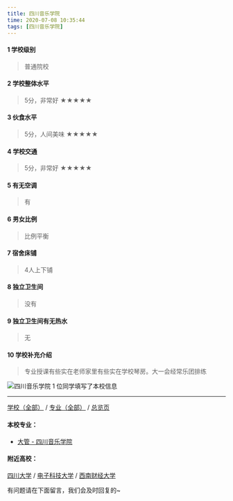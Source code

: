 ```yaml
---
title: 四川音乐学院
time: 2020-07-08 10:35:44
tags: [四川音乐学院]
---
```

#### 1 学校级别
> 普通院校


#### 2 学校整体水平
> 5分，非常好
★★★★★


#### 3 伙食水平
>  5分，人间美味
★★★★★


#### 4 学校交通
> 5分，非常好
★★★★★


#### 5 有无空调
> 有


#### 6 男女比例
> 比例平衡


#### 7 宿舍床铺
> 4人上下铺
 

#### 8 独立卫生间
> 没有


#### 9 独立卫生间有无热水
> 无


#### 10 学校补充介绍
> 专业授课有些实在老师家里有些实在学校琴房。大一会经常乐团排练


![四川音乐学院](http://upload-images.jianshu.io/upload_images/6510336-3b62f466a5f562ec.jpg?imageMogr2/auto-orient/strip%7CimageView2/2/w/1240)
1 位同学填写了本校信息
***
[学校（全部）](https://univgo.github.io/2020/07/08/3efa6bcca419) / [专业（全部）](https://univgo.github.io/2020/07/08/2d4c6d3552c2) / [总览页](https://univgo.github.io/2020/07/08/445daeb4fa00)
#### 本校专业：
- [大管 - 四川音乐学院](https://univgo.github.io/2020/07/08/6e46bc9277a7)

#### 附近高校：
[四川大学](https://univgo.github.io/2020/07/08/003ef898d216) / [电子科技大学](https://univgo.github.io/2020/07/08/af2989f5d1e4) / [西南财经大学](https://univgo.github.io/2020/07/08/7943ebfcb95a) 



有问题请在下面留言，我们会及时回复的~
